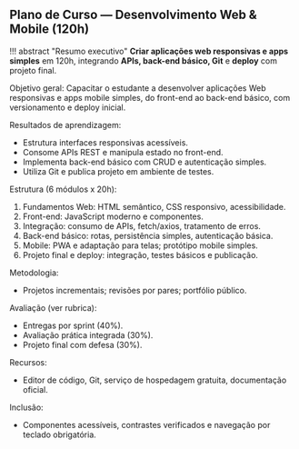 ## Plano de Curso — Desenvolvimento Web & Mobile (120h)

!!! abstract "Resumo executivo"
    **Criar aplicações web responsivas e apps simples** em 120h, integrando **APIs, back-end básico, Git** e **deploy** com projeto final.

Objetivo geral: Capacitar o estudante a desenvolver aplicações Web responsivas e apps mobile simples, do front-end ao back-end básico, com versionamento e deploy inicial.

Resultados de aprendizagem:
- Estrutura interfaces responsivas acessíveis.
- Consome APIs REST e manipula estado no front-end.
- Implementa back-end básico com CRUD e autenticação simples.
- Utiliza Git e publica projeto em ambiente de testes.

Estrutura (6 módulos x 20h):
1. Fundamentos Web: HTML semântico, CSS responsivo, acessibilidade.
2. Front-end: JavaScript moderno e componentes.
3. Integração: consumo de APIs, fetch/axios, tratamento de erros.
4. Back-end básico: rotas, persistência simples, autenticação básica.
5. Mobile: PWA e adaptação para telas; protótipo mobile simples.
6. Projeto final e deploy: integração, testes básicos e publicação.

Metodologia:
- Projetos incrementais; revisões por pares; portfólio público.

Avaliação (ver rubrica):
- Entregas por sprint (40%).
- Avaliação prática integrada (30%).
- Projeto final com defesa (30%).

Recursos:
- Editor de código, Git, serviço de hospedagem gratuita, documentação oficial.

Inclusão:
- Componentes acessíveis, contrastes verificados e navegação por teclado obrigatória.


